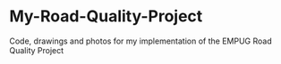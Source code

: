 # My-Road-Quality-Project
Code, drawings and photos for my implementation of the EMPUG Road Quality Project
